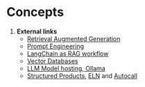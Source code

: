 # Concepts

1. **External links**
    - [Retrieval Augmented Generation](https://www.google.com/url?sa=E&source=gmail&q=https://www.deeplearning.ai/short-courses/building-systems-with-chatgpt/)
    - [Prompt Engineering](https://www.google.com/url?sa=E&source=gmail&q=https://platform.openai.com/docs/guides/prompt-engineering)
    - [LangChain as RAG workflow](https://www.google.com/search?q=https://python.langchain.com/docs/get_started/introduction.html)
    - [Vector Databases](https://www.google.com/url?sa=E&source=gmail&q=https://www.pinecone.io/learn/vector-database/)
    - [LLM Model hosting, Ollama](https://ollama.com/)
    - [Structured Products](https://www.investopedia.com/articles/optioninvestor/07/structured_products.asp), [ELN](https://www.investopedia.com/terms/e/equity-linkednote.asp) and [Autocall](./autocall.md)
